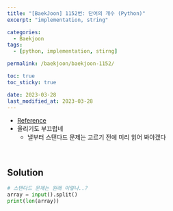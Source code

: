 ```yaml
---
title: "[BaekJoon] 1152번: 단어의 개수 (Python)"
excerpt: "implementation, string"

categories:
  - Baekjoon
tags:
  - [python, implementation, stirng]

permalink: /baekjoon/baekjoon-1152/

toc: true
toc_sticky: true

date: 2023-03-28
last_modified_at: 2023-03-28
---
```


- [Reference](https://www.acmicpc.net/problem/1152)
- 올리기도 부끄럽네
  - 낼부터 스탠다드 문제는 고르기 전에 미리 읽어 봐야겠다

<br>

## Solution

```python
# 스탠다드 문제는 원래 이렇나..?
array = input().split()
print(len(array))
```